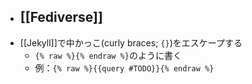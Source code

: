 - [[Fediverse]]
	-
- [[Jekyll]]で中かっこ(curly braces; `{}`)をエスケープする
	- `{% raw %}{% endraw %}`のように書く
	- 例：`{% raw %}{{query #TODO}}{% endraw %}`
